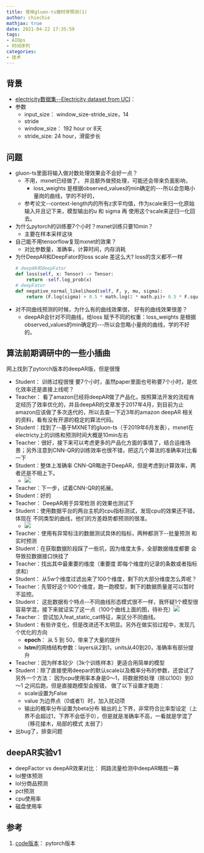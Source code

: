 ```yaml
---
title: 使用gluon-ts做时序预测(1)
author: chiechie
mathjax: true
date: 2021-04-22 17:35:59
tags: 
- AIOps
- 时间序列
categories:
- 技术
---
```


## 背景

- [electricity数据集--Electricity dataset from UCI](https://archive.ics.uci.edu/ml/datasets/ElectricityLoadDiagrams20112014)： 
- 参数
    - input_size： window_size-stride_size，14
    - stride
    - window_size： 192 hour or 8天
    - stride_size:  24 hour，滑窗步长
  
## 问题

- gluon-ts里面将输入做对数处理效果会不会好一点？
    - 不用，mxnet已经做了， 并且额外做预处理，可能还会带来负面影响，
        - loss_weights 是根据observed_values的min确定的---所以会忽略小量岗的曲线，学的不好的，
    - 参考论文--context-length内的所有z求平均值，作为scale来归一化原始输入并且记下来，模型输出的u 和 sigma 再 使用这个scale来逆归一化回去。
- 为什么pytorch的训练要7个小时？mxnet训练只要10min？
    - 主要在样本采样这块
- 自己能不用tensorflow复现mxnet的效果？
    - 对比参数量，准确率，计算时间，内存消耗
- 为什DeepAR和DeepFator的loss scale 差这么大? loss的含义都不一样
  ```python
  # deepAR和deepFator
  def loss(self, x: Tensor) -> Tensor:
      return -self.log_prob(x)
  # deepFator
  def negative_normal_likelihood(self, F, y, mu, sigma):
      return (F.log(sigma) + 0.5 * math.log(2 * math.pi)+ 0.5 * F.square((y - mu) / sigma))
  ```
- 对不同曲线预测的时候，为什么有的曲线效果很， 好有的曲线效果很差？
    - deepAR会针对不同曲线，给loss 赋予不同的权重：loss_weights 是根据observed_values的min确定的---所以会忽略小量岗的曲线，学的不好的。
  
## 算法前期调研中的一些小插曲

网上找到了pytorch版本的deepAR版，但是很慢

- Student： 训练过程很慢 要7个小时，虽然paper里面也号称要7个小时，是优化效率还是直接上线呢？
- Teacher： 看了amazon已经将deepAR做了产品化，按照算法开发的流程肯定经历了效率优化的，并且deepAR的文章发于2017年4月，到目前为止amazon应该做了多次迭代的，所以去查一下近3年的amazon deepAR 相关的资料，看有没有开源的稳定的算法代码。
- Student：找到了--基于MXNET的gluon-ts（于2019年6月发表），mxnet在electricty上的训练和预测时间大概是10min左右
- Teacher：很好，接下来可以考虑更多的产品化方面的事情了，结合运维场景；另外注意到CNN-QR的训练效率也很不错，把这几个算法的准确率对比看一下
- Student：整体上准确率 CNN-QR略逊于DeepAR，但是考虑到计算效率，两者还是不相上下。
    - ![](https://firebasestorage.googleapis.com/v0/b/firescript-577a2.appspot.com/o/imgs%2Fapp%2Frf_learning%2FUD6-nafIsi.png?alt=media&token=a359d00d-bde2-41b2-bb96-d9222cb4514c)
- Teacher：下一步，试着CNN-QR的拓展。
- Student：好的
- Teacher： DeepAR用于异常检测 的效果也测试下
- Student：使用数据平台的两台主机的cpu指标测试，发现cpu的效果还不错，体现在 不同类型的曲线，他们的方差趋势都预测的很准。
    - ![](https://firebasestorage.googleapis.com/v0/b/firescript-577a2.appspot.com/o/imgs%2Fapp%2Frf_learning%2FxofMTtcgaV.png?alt=media&token=26cd83f2-717e-4c9c-8a93-da589dcfe63d)
- Teacher：使用有异常标注的数据测试具体的指标，两种都测下--批量预测 和 实时预测
- Student：在获取数据阶段踩了一些坑，因为维度太多，全部数据维度都要 会导致拉数据接口快挂了
- Teacher：找出其中最重要的维度（重要度 即每个维度的记录的条数或者指标求和）
- Student： 从5w个维度过滤出来了100个维度，剩下的大部分维度怎么弄呢？
- Teacher：先管好这个100个维度，跑一跑模型，剩下的数据质量差可以暂时不监控。
- Student： 这批数据有个特点--不同曲线形态模式很不一样，我怀疑1个模型很容易学混，接下来就证实了这一点（100个曲线上面的图，待补充）![](https://firebasestorage.googleapis.com/v0/b/firescript-577a2.appspot.com/o/imgs%2Fapp%2Frf_learning%2FHF_Qc1aO1g.png?alt=media&token=3591cf24-bfdf-44b7-894b-ba03652522f1)
- Teacher： 尝试加入feat_static_cat特征，来区分不同曲线。
- Student：有些许变化，但是改进还不太明显。另外在做实验过程中，发现几个优化的方向
    - **epoch**： 从 5 到 50，带来了大量的提升
    - **lstm**的网络结构参数：layers从2到1，units从40到20，准确率有部分提升
- Teacher：因为样本较少（3k个训练样本）更适合用简单的模型
- Student：除了直接使用deepar的默认scale以及概率分布的参数，还尝试了另外一个方法： 因为cpu使用率本身是0～1，将数据预处理（除以100）到0～1 之间后跑，但是直接跑模型会报错， 做了以下设置才能跑：
    - scale设置为False
    - value 为边界点（0或者1）时，加入扰动项
    - 输出的概率分布设置为beta分布
    输出的上下界，非常符合比率型设定（上界不会超过1，下界不会低于0），但是就是准确率不高，一看就是学混了（移花接木，局部的模式 太弱了）
- 出bug了，排查问题


## deepAR实验v1

- deepFactor vs deepAR效果对比： 网路流量检测中deepAR略胜一筹
- lol整体预测
- lol分商品预测 
- pct预测
- cpu使用率
- 磁盘使用率


## 参考
1. [code版本](https://github.com/zhykoties/TimeSeries)： pytorch版本

